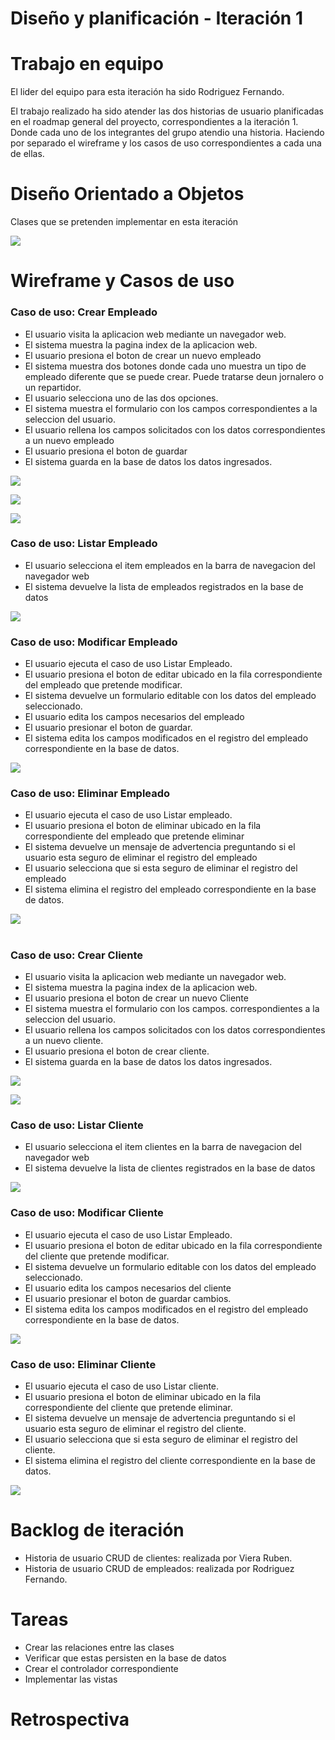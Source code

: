 # Diseño y planificación - Iteración 1

# Trabajo en equipo

El lider del equipo para esta iteración ha sido Rodriguez Fernando.

El trabajo realizado ha sido atender las dos historias de usuario planificadas en el roadmap general del proyecto, correspondientes a la iteración 1. Donde cada uno de los integrantes del grupo atendio una historia. Haciendo por separado el wireframe y los casos de uso correspondientes a cada una de ellas.
  
# Diseño Orientado a Objetos

Clases que se pretenden implementar en esta iteración

![](imagenes/iteracion1_dominio.png)

# Wireframe y Casos de uso
### Caso de uso: Crear Empleado

 - El usuario visita la aplicacion web mediante un navegador web.
 - El sistema muestra la pagina index de la aplicacion web.
 - El usuario presiona el boton de crear un nuevo empleado
 - El sistema muestra dos botones donde cada uno muestra un tipo de empleado diferente que se puede crear. Puede tratarse deun jornalero o un repartidor.
 - El usuario selecciona uno de las dos opciones.
 - El sistema muestra el formulario con los campos correspondientes a la seleccion del usuario.
 - El usuario rellena los campos solicitados con los datos correspondientes a un nuevo empleado
 - El usuario presiona el boton de guardar
 - El sistema guarda en la base de datos los datos ingresados.

![](imagenes/Pantalla-Principal.png)

![](imagenes/Tipo-Empleado.png)

![](imagenes/Crear-Empleado.png)

### Caso de uso: Listar Empleado
- El usuario selecciona el item empleados en la barra de navegacion del navegador web
- El sistema devuelve la lista de empleados registrados en la base de datos

![](imagenes/Listar-Empleado.png)

### Caso de uso: Modificar Empleado
- El usuario ejecuta el caso de uso Listar Empleado.
- El usuario presiona el boton de editar ubicado en la fila correspondiente del empleado que pretende modificar.
- El sistema devuelve un formulario editable con los datos del empleado seleccionado.
- El usuario edita los campos necesarios del empleado
- El usuario presionar el boton de guardar.
- El sistema edita los campos modificados en el registro del empleado correspondiente en la base de datos.

![](imagenes/Editar-Empleado.png)

### Caso de uso: Eliminar Empleado
- El usuario ejecuta el caso de uso Listar empleado.
- El usuario presiona el boton de eliminar ubicado en la fila correspondiente del empleado que pretende eliminar
- El sistema devuelve un mensaje de advertencia preguntando si el usuario esta seguro de eliminar el registro del empleado
- El usuario selecciona que si esta seguro de eliminar el registro del empleado
- El sistema elimina el registro del empleado correspondiente en la base de datos.

![](imagenes/Eliminar-Empleado.png)

# 

### Caso de uso: Crear Cliente

 - El usuario visita la aplicacion web mediante un navegador web.
 - El sistema muestra la pagina index de la aplicacion web.
 - El usuario presiona el boton de crear un nuevo Cliente
 - El sistema muestra el formulario con los campos. correspondientes a la seleccion del usuario.
 - El usuario rellena los campos solicitados con los datos correspondientes a un nuevo cliente.
 - El usuario presiona el boton de crear cliente.
 - El sistema guarda en la base de datos los datos ingresados.

![](imagenes/Pantalla-Principal.png)

![](imagenes/Crear-Cliente.png)


### Caso de uso: Listar Cliente
- El usuario selecciona el item clientes en la barra de navegacion del navegador web
- El sistema devuelve la lista de clientes registrados en la base de datos

![](imagenes/Listar-Cliente.png)

### Caso de uso: Modificar Cliente
- El usuario ejecuta el caso de uso Listar Empleado.
- El usuario presiona el boton de editar ubicado en la fila correspondiente del cliente que pretende modificar.
- El sistema devuelve un formulario editable con los datos del empleado seleccionado.
- El usuario edita los campos necesarios del cliente
- El usuario presionar el boton de guardar cambios.
- El sistema edita los campos modificados en el registro del empleado correspondiente en la base de datos.

![](imagenes/Editar-Cliente.png)

### Caso de uso: Eliminar Cliente
- El usuario ejecuta el caso de uso Listar cliente.
- El usuario presiona el boton de eliminar ubicado en la fila correspondiente del cliente que pretende eliminar.
- El sistema devuelve un mensaje de advertencia preguntando si el usuario esta seguro de eliminar el registro del cliente.
- El usuario selecciona que si esta seguro de eliminar el registro del cliente.
- El sistema elimina el registro del cliente correspondiente en la base de datos.

![](imagenes/Eliminar-Cliente.png)

# Backlog de iteración

- Historia de usuario CRUD de clientes: realizada por Viera Ruben.
- Historia de usuario CRUD de empleados: realizada por Rodriguez Fernando.

# Tareas

- Crear las relaciones entre las clases
- Verificar que estas persisten en la base de datos
- Crear el controlador correspondiente
- Implementar las vistas

# Retrospectiva